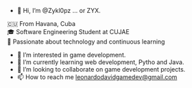 - 👋 Hi, I’m @Zykl0pz ... or ZYX.

🇨🇺 From Havana, Cuba  
🎓 Software Engineering Student at CUJAE  
🚀 Passionate about technology and continuous learning  

- 👀 I’m interested in game development.
- 🌱 I’m currently learning web development, Pytho and Java.
- 💞️ I’m looking to collaborate on game development projects.
- 📫 How to reach me leonardodavidgamedev@gmail.com

<!---
Zykl0pz/Zykl0pz is a ✨ special ✨ repository because its `README.md` (this file) appears on your GitHub profile.
You can click the Preview link to take a look at your changes.
--->
